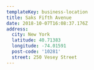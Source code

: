 ```yaml
---
templateKey: business-location
title: Saks Fifth Avenue
date: 2018-10-07T16:08:37.176Z
address:
  city: New York
  latitude: 40.71383
  longitude: -74.01591
  post-code: '10281'
  street: 250 Vesey Street
---
```


